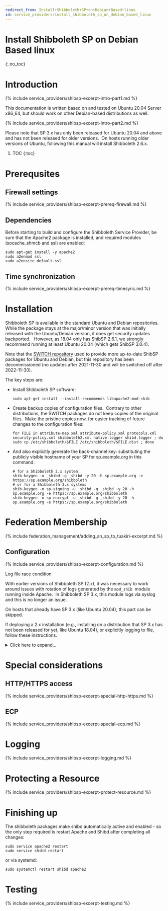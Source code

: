 ```yaml
---
redirect_from: Install+Shibboleth+SP+on+Debian+Based+linux
id: service_providers/install_shibboleth_sp_on_debian_based_linux
---
```

# Install Shibboleth SP on Debian Based linux
{:.no_toc}

# Introduction

{% include service_providers/shibsp-excerpt-intro-part1.md %}

This documentation is written based on and tested on Ubuntu 20.04 Server x86\_64, but should work on other Debian-based distributions as well.

{% include service_providers/shibsp-excerpt-intro-part2.md %}

Please note that SP 3.x has only been released for Ubuntu 20.04 and above and has not been released for older versions.  On hosts running older versions of Ubuntu, following this manual will install Shibboleth 2.6.x.

1. TOC
{:toc}

# Prerequsites

## Firewall settings

{% include service_providers/shibsp-excerpt-prereq-firewall.md %}

## Dependencies

Before starting to build and configure the Shibboleth Service Provider, be sure that the Apache2 package is installed, and required modules (socache\_shmcb and ssl) are enabled:

```
sudo apt-get install -y apache2
sudo a2enmod ssl
sudo a2ensite default-ssl
```

## Time synchronization

{% include service_providers/shibsp-excerpt-prereq-timesync.md %}

# Installation

Shibboleth SP is available in the standard Ubuntu and Debian repositories.  While the package stays at the major/minor version that was initially released with the Ubuntu/Debian version, it does get security updates backported.   However, as 18.04 only has ShibSP 2.6.1, we strongly recommend running at least Ubuntu 20.04 (which gets ShibSP 3.0.4).

Note that the [SWITCH repository](https://pkg.switch.ch/switchaai/) used to provide more up-to-date ShibSP packages for Ubuntu and Debian, but this repository has been decommissioned (no updates after 2021-11-30 and will be switched off after 2022-11-30).

  

The key steps are:

*   Install Shibboleth SP software:
    
    ```
    sudo apt-get install --install-recommends libapache2-mod-shib
    ```
    

*   Create backup copies of configuration files.  Contrary to other distributions, the SWITCH packages do not keep copies of the original files.  Make the pristine copies now, for easier tracking of future changes to the configuration files:
    
    ```
    for FILE in attribute-map.xml attribute-policy.xml protocols.xml security-policy.xml shibboleth2.xml native.logger shibd.logger ; do sudo cp /etc/shibboleth/$FILE /etc/shibboleth/$FILE.dist ; done
    ```
    

*   And also explicitly generate the back-channel key: substituting the publicly visible hostname of your SP for sp.example.org in this command:
    
    ```
    # for a Shibboleth 2.x system:
    shib-keygen -u _shibd -g _shibd -y 20 -h sp.example.org -e https://sp.example.org/shibboleth
    # or for a Shibboleth 3.x system:
    shib-keygen -n sp-signing -u _shibd -g _shibd -y 20 -h sp.example.org -e https://sp.example.org/shibboleth
    shib-keygen -n sp-encrypt -u _shibd -g _shibd -y 20 -h sp.example.org -e https://sp.example.org/shibboleth
    ```
    

# Federation Membership

{% include federation_management/adding_an_sp_to_tuakiri-excerpt.md %}

## Configuration

{% include service_providers/shibsp-excerpt-configuration.md %}

Log file race condition

With earlier versions of Shibboleth SP (2.x), it was necessary to work around issues with rotation of logs generated by the `mod_shib`  module running inside Apache.  In Shibboleth SP 3.x, this module logs via syslog and this is no longer an issue. 

On hosts that already have SP 3.x (like Ubuntu 20.04), this part can be skipped.

If deploying a 2.x installation (e.g., installing on a distribution that SP 3.x has not been released for yet, like Ubuntu 18.04), or explicitly logging to file, follow these instructions.

<details markdown="1">
<summary>Click here to expand...</summary>

*   To work around issues with rotation with logs generated by the `mod_shib`  module running inside Apache, it is necessary to move the log rotation from the module to logrotate.
    *   There is a race condition in the log rotation.  This has been reported upstream as [SSPCPP-757](https://issues.shibboleth.net/jira/browse/SSPCPP-757) - and we recommend to move log rotation out of `mod_shib` to `logrotate`.  
          
        
    *   Edit `/etc/shibboleth/native.logger`  and:
        *   replace `RollingFileAppender` with `FileAppender`
        *   comment out log rotation-specific options: `maxFileSize` and `maxBackupIndex`
        *   or just replace the file with our copy with exactly these customizations: [native.logger](https://github.com/REANNZ/Tuakiri-public/raw/master/shibboleth-sp/native.logger)
    *   Install a new file into `/etc/logrotate.d/shibboleth-www` to rotate these files via `logrotate` (and reload Apache post-rotate): [shibboleth-www](https://github.com/REANNZ/Tuakiri-public/raw/master/shibboleth-sp/logrotate-debian/shibboleth-www) containing:
        
          
        
        ```
        /var/log/shibboleth-www/*.log {
            missingok
            daily
            rotate 10
            nodateext
            size 1000000
            sharedscripts
            postrotate
                /usr/sbin/service apache2 reload > /dev/null 2>/dev/null || true
            endscript
        }
        ```
        
    *   These can be both installed with:
        
        ```
        wget -O /etc/shibboleth/native.logger https://github.com/REANNZ/Tuakiri-public/raw/master/shibboleth-sp/native.logger
        wget -O /etc/logrotate.d/shibboleth-www https://github.com/REANNZ/Tuakiri-public/raw/master/shibboleth-sp/logrotate-debian/shibboleth-www
        ```
        
</details>
  

# Special considerations

## HTTP/HTTPS access

{% include service_providers/shibsp-excerpt-special-http-https.md %}

## ECP

{% include service_providers/shibsp-excerpt-special-ecp.md %}

# Logging

{% include service_providers/shibsp-excerpt-logging.md %}

# Protecting a Resource

{% include service_providers/shibsp-excerpt-protect-resource.md %}

# Finishing up

The shibboleth packages make shibd automatically active and enabled - so the only step required is restart Apache and Shibd after completing all changes:

```
sudo service apache2 restart
sudo service shibd restart
```

or via systemd:

```
sudo systemctl restart shibd apache2
```

  

# Testing

{% include service_providers/shibsp-excerpt-testing.md %}

